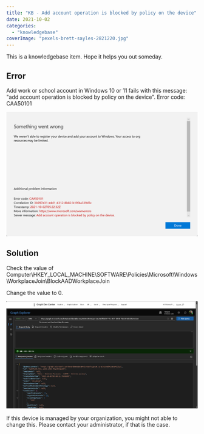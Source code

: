```yaml
---
title: "KB - Add account operation is blocked by policy on the device"
date: 2021-10-02
categories: 
  - "knowledgebase"
coverImage: "pexels-brett-sayles-2821220.jpg"
---
```


This is a knowledgebase item. Hope it helps you out someday.

## Error

Add work or school account in Windows 10 or 11 fails with this message: "add account operation is blocked by policy on the device". Error code: CAA50101

![](/assets/images/1633152189.png)

## Solution

Check the value of Computer\\HKEY\_LOCAL\_MACHINE\\SOFTWARE\\Policies\\Microsoft\\Windows\\WorkplaceJoin\\BlockAADWorkplaceJoin

Change the value to 0.

![](/assets/images/image-6.png)

If this device is managed by your organization, you might not able to change this. Please contact your administrator, if that is the case.
